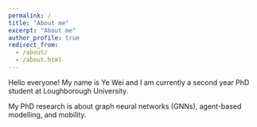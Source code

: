 ```yaml
---
permalink: /
title: "About me"
excerpt: "About me"
author_profile: true
redirect_from: 
  - /about/
  - /about.html
---
```


Hello everyone! My name is Ye Wei and I am currently a second year PhD student at Loughborough University.

My PhD research is about graph neural networks (GNNs), agent-based modelling, and mobility.


